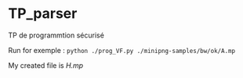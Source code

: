 # TP_parser
TP de programmtion sécurisé

Run for exemple :
`python ./prog_VF.py ./minipng-samples/bw/ok/A.mp`

My created file is *H.mp*
